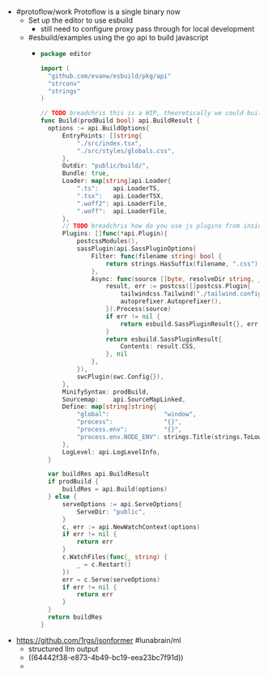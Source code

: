 - #protoflow/work Protoflow is a single binary now
	- Set up the editor to use esbuild
		- still need to configure proxy pass through for local development
	- #esbuild/examples using the go api to build javascript
		- ```go
		  package editor
		  
		  import (
		  	"github.com/evanw/esbuild/pkg/api"
		  	"strconv"
		  	"strings"
		  )
		  
		  // TODO breadchris this is a WIP, theoretically we could build the editor with esbuild from go
		  func Build(prodBuild bool) api.BuildResult {
		  	options := api.BuildOptions{
		  		EntryPoints: []string{
		  			"./src/index.tsx",
		  			"./src/styles/globals.css",
		  		},
		  		Outdir: "public/build/",
		  		Bundle: true,
		  		Loader: map[string]api.Loader{
		  			".ts":    api.LoaderTS,
		  			".tsx":   api.LoaderTSX,
		  			".woff2": api.LoaderFile,
		  			".woff":  api.LoaderFile,
		  		},
		  		// TODO breadchris how do you use js plugins from inside go?
		  		Plugins: []func(*api.Plugin){
		  			postcssModules(),
		  			sassPlugin(api.SassPluginOptions{
		  				Filter: func(filename string) bool {
		  					return strings.HasSuffix(filename, ".css")
		  				},
		  				Async: func(source []byte, resolveDir string, _ string) (api.SassPluginResult, error) {
		  					result, err := postcss([]postcss.Plugin{
		  						tailwindcss.Tailwind("./tailwind.config.js"),
		  						autoprefixer.Autoprefixer(),
		  					}).Process(source)
		  					if err != nil {
		  						return esbuild.SassPluginResult{}, err
		  					}
		  					return esbuild.SassPluginResult{
		  						Contents: result.CSS,
		  					}, nil
		  				},
		  			}),
		  			swcPlugin(swc.Config{}),
		  		},
		  		MinifySyntax: prodBuild,
		  		Sourcemap:    api.SourceMapLinked,
		  		Define: map[string]string{
		  			"global":               "window",
		  			"process":              "{}",
		  			"process.env":          "{}",
		  			"process.env.NODE_ENV": strings.Title(strings.ToLower(strconv.FormatBool(prodBuild))),
		  		},
		  		LogLevel: api.LogLevelInfo,
		  	}
		  
		  	var buildRes api.BuildResult
		  	if prodBuild {
		  		buildRes = api.Build(options)
		  	} else {
		  		serveOptions := api.ServeOptions{
		  			ServeDir: "public",
		  		}
		  		c, err := api.NewWatchContext(options)
		  		if err != nil {
		  			return err
		  		}
		  		c.WatchFiles(func(_ string) {
		  			_ = c.Restart()
		  		})
		  		err = c.Serve(serveOptions)
		  		if err != nil {
		  			return err
		  		}
		  	}
		  	return buildRes
		  }
		  ```
- https://github.com/1rgs/jsonformer #lunabrain/ml
	- structured llm output
	- ((64442f38-e873-4b49-bc19-eea23bc7f91d))
	-